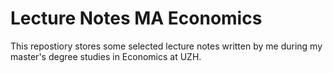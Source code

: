# Lecture Notes MA Economics

This repostiory stores some selected lecture notes written by me during my master's degree studies in Economics at UZH.
 
